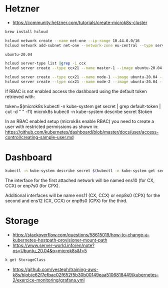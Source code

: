# Hetzner

- https://community.hetzner.com/tutorials/create-microk8s-cluster

```bash
brew install hcloud

hcloud network create --name net-one --ip-range 10.44.0.0/16
hcloud network add-subnet net-one --network-zone eu-central --type server --ip-range 10.44.0.0/24

ubuntu-20.04

hcloud server-type list |grep -i ccx
hcloud server create --type ccx21 --name master-1 --image ubuntu-20.04 --ssh-key pinkstack --network net-one

hcloud server create --type ccx21 --name node-1 --image ubuntu-20.04 --ssh-key pinkstack --network net-one
hcloud server create --type ccx21 --name node-2 --image ubuntu-20.04 --ssh-key pinkstack --network net-one

```


If RBAC is not enabled access the dashboard using the default token retrieved with:

token=$(microk8s kubectl -n kube-system get secret | grep default-token | cut -d " " -f1)
microk8s kubectl -n kube-system describe secret $token

In an RBAC enabled setup (microk8s enable RBAC) you need to create a user with restricted
permissions as shown in:
https://github.com/kubernetes/dashboard/blob/master/docs/user/access-control/creating-sample-user.md


# Dashboard

```bash
kubectl -n kube-system describe secret $(kubectl -n kube-system get secret | grep default-token | cut -d " " -f1)
```

The interface for the first attached network will be named ens10 (for CX, CCX) or enp7s0 (for CPX). 

Additional interfaces will be name ens11 (CX, CCX) or enp8s0 (CPX) for the second 
and ens12 (CX, CCX) or enp9s0 (CPX) for the third.


# Storage

- https://stackoverflow.com/questions/58615019/how-to-change-a-kubernetes-hostpath-provisioner-mount-path
- https://www.server-world.info/en/note?os=Ubuntu_20.04&p=microk8s&f=5
```bash
k get StorageClass
```

- https://github.com/yesteph/training-aws-k8s/blob/e62f7efbac02f652f5b30b00149eaa5106818449/kubernetes-2/exercice-monitoring/grafana.yml

